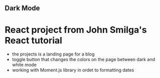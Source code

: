 ## Dark Mode

# React project from John Smilga's React tutorial

- the projects is a landing page for a blog
- toggle button that changes the colors on the page between dark and white mode
- working with Moment.js library in ordet to formatting dates
